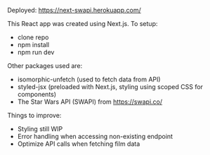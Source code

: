 Deployed: https://next-swapi.herokuapp.com/

This React app was created using Next.js.
To setup:

- clone repo
- npm install
- npm run dev

Other packages used are:

- isomorphic-unfetch (used to fetch data from API)
- styled-jsx (preloaded with Next.js, styling using scoped CSS for components)
- The Star Wars API (SWAPI) from https://swapi.co/

Things to improve:

- Styling still WIP
- Error handling when accessing non-existing endpoint
- Optimize API calls when fetching film data
